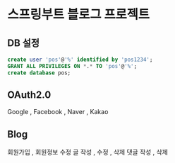 # 스프링부트 블로그 프로젝트

## DB 설정
```sql
create user 'pos'@'%' identified by 'pos1234';
GRANT ALL PRIVILEGES ON *.* TO 'pos'@'%';
create database pos;
```

## OAuth2.0
Google , Facebook , Naver , Kakao

## Blog
회원가입 , 회원정보 수정
글 작성 , 수정 , 삭제
댓글 작성 ,  삭제

